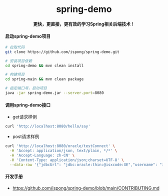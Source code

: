 <h1 align="center">
    spring-demo
</h1>

<h4 align="center">
    更快，更直接，更有效的学习Spring相关后端技术！    
</h4>

#### 启动spring-demo项目

```bash
# 拉取代码
git clone https://github.com/ispong/spring-demo.git

# 安装项目依赖
cd spring-demo && mvn clean install

# 构建项目
cd spring-main && mvn clean package 

# 指定端口号，启动项目
java -jar spring-demo.jar --server.port=8080
```

#### 调用spring-demo接口

- get请求样例

```bash
curl 'http://localhost:8080/hello/say'
```

- post请求样例

```bash
curl 'http://localhost:8080/oracle/testConnect' \
  -H 'Accept: application/json, text/plain, */*' \
  -H 'Accept-Language: zh-CN' \
  -H 'Content-Type: application/json;charset=UTF-8' \
  --data-raw '{"jdbcUrl": "jdbc:oracle:thin:@isxcode:XE","username": "ispong","password": "ispong123"}' 
```

#### 开发手册

- https://github.com/ispong/spring-demo/blob/main/CONTRIBUTING.md